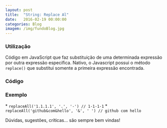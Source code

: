 ```yaml
---
layout: post
title:  "String: Replace Al"
date:   2016-02-19 00:00:00
categories: Blog
imagem: /img/fundoBlog.jpg
---
```


<h3>Utilização</h3>
Código em JavaScript que faz substituição de uma determinada expressão por outra expressão específica. Nativo, o Javascript possui o método <code>replace()</code> que substitui somente a primeira expressão encontrada.

<h3>Código</h3>
<script src="https://gist.github.com/realronchi/908d7fba7e3746143cf8.js"></script>

<h3>Exemplo</h3>
* <code>replaceAll('1.1.1.1', '.', '-') // 1-1-1-1</code>
* <code>replaceAll('github&com&hello', '&', ' ') // github com hello</code>

Dúvidas, sugestões, críticas... são sempre bem vindas!
